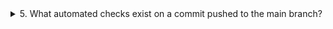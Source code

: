 <details>
<summary>5. What automated checks exist on a commit pushed to the main branch?</summary>
</details>